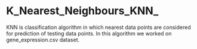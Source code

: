 # K_Nearest_Neighbours_KNN_
KNN is classification algorithm in which nearest data points are considered for prediction of testing data points. In this algorithm we worked on gene_expression.csv dataset.

